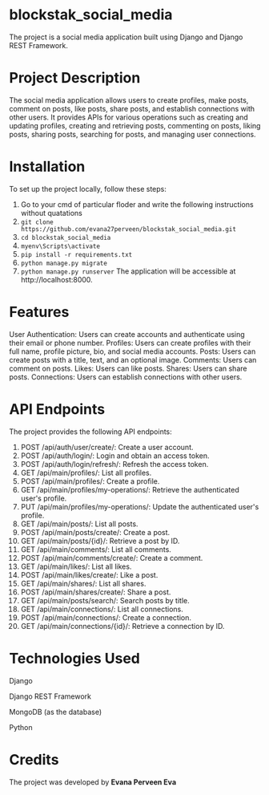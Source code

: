 # blockstak_social_media
The project is a social media application built using Django and Django REST Framework.

# Project Description
The social media application allows users to create profiles, make posts, comment on posts, like posts, share posts, and establish connections with other users. It provides APIs for various operations such as creating and updating profiles, creating and retrieving posts, commenting on posts, liking posts, sharing posts, searching for posts, and managing user connections.

# Installation
To set up the project locally, follow these steps:
1. Go to your cmd of particular floder and write the following instructions without quatations
2. `git clone https://github.com/evana27perveen/blockstak_social_media.git`
3. `cd blockstak_social_media`
4. `myenv\Scripts\activate`
5. `pip install -r requirements.txt`
6. `python manage.py migrate`
7. `python manage.py runserver`
The application will be accessible at http://localhost:8000.

# Features
User Authentication: Users can create accounts and authenticate using their email or phone number.
Profiles: Users can create profiles with their full name, profile picture, bio, and social media accounts.
Posts: Users can create posts with a title, text, and an optional image.
Comments: Users can comment on posts.
Likes: Users can like posts.
Shares: Users can share posts.
Connections: Users can establish connections with other users.

# API Endpoints
The project provides the following API endpoints:

1. POST /api/auth/user/create/: Create a user account.
2. POST /api/auth/login/: Login and obtain an access token.
3. POST /api/auth/login/refresh/: Refresh the access token.
4. GET /api/main/profiles/: List all profiles.
5. POST /api/main/profiles/: Create a profile.
6. GET /api/main/profiles/my-operations/: Retrieve the authenticated user's profile.
7. PUT /api/main/profiles/my-operations/: Update the authenticated user's profile.
8. GET /api/main/posts/: List all posts.
9. POST /api/main/posts/create/: Create a post.
10. GET /api/main/posts/{id}/: Retrieve a post by ID.
11. GET /api/main/comments/: List all comments.
12. POST /api/main/comments/create/: Create a comment.
13. GET /api/main/likes/: List all likes.
14. POST /api/main/likes/create/: Like a post.
15. GET /api/main/shares/: List all shares.
16. POST /api/main/shares/create/: Share a post.
17. GET /api/main/posts/search/: Search posts by title.
18. GET /api/main/connections/: List all connections.
19. POST /api/main/connections/: Create a connection.
20. GET /api/main/connections/{id}/: Retrieve a connection by ID.

# Technologies Used
Django

Django REST Framework

MongoDB (as the database)

Python

# Credits
The project was developed by **Evana Perveen Eva**



